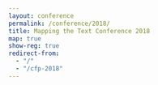 ```yaml
---
layout: conference
permalink: /conference/2018/
title: Mapping the Text Conference 2018
map: true
show-reg: true
redirect-from: 
  - "/"
  - "/cfp-2018"
---
```


<!-- <img src="https://i.imgur.com/DfBd9YN.png" class="img-fluid"> -->
<!-- <small class="text-right blockquote-footer"> -->
<!-- Bartholomew, J. G., and B. Roth. _A Literary & Historical Atlas of Europe_. 1910. -->
<!-- </small> -->

<div class="neatline">
<div id="baburnama"></div>
</div>
